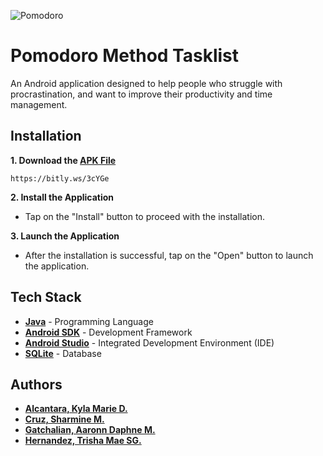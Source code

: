 ![Pomodoro](header.png)

# Pomodoro Method Tasklist
An Android application designed to help people who struggle with procrastination, and want to improve their productivity and time management.

## Installation

**1. Download the [APK File](https://onedrive.live.com/?authkey=%21AMxKhS7m5Ol7cMM&cid=2450E33BC1A50C6D&id=2450E33BC1A50C6D%2157595&parId=2450E33BC1A50C6D%2157593&o=OneUp)**

    https://bitly.ws/3cYGe

**2. Install the Application**
- Tap on the "Install" button to proceed with the installation.

**3. Launch the Application**
- After the installation is successful, tap on the "Open" button to launch the application.

## Tech Stack

- **[Java](https://www.java.com/en/)** - Programming Language
- **[Android SDK](https://developer.android.com/studio?gclid=CjwKCAiA_OetBhAtEiwAPTeQZzahV4-eE4M-5OSXtw9_26tR8N_y8iC5y22RAl9XvU7lKYW7LGS2HxoCOwAQAvD_BwE&gclsrc=aw.ds)** - Development Framework
- **[Android Studio](https://developer.android.com/studio?gclid=CjwKCAiA_OetBhAtEiwAPTeQZwSlYK_GHXMabRxMgh-uqOxGzNiewvKA66HS27sAI565Oswk4QbkAxoCkO0QAvD_BwE&gclsrc=aw.ds)** - Integrated Development Environment (IDE)
- **[SQLite](https://www.sqlite.org/index.html)** - Database

## Authors

- **[Alcantara, Kyla Marie D.](https://github.com/alcntrkyle)**
- **[Cruz, Sharmine M.](https://github.com/SharmCruz)**
- **[Gatchalian, Aaronn Daphne M.](https://github.com/d4phne)**
- **[Hernandez, Trisha Mae SG.](https://github.com/seapiphany)**
